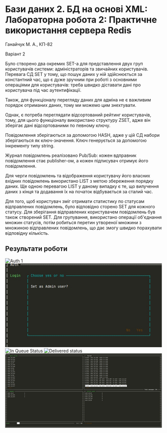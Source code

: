 # Бази даних 2. БД на основі XML: Лабораторна робота 2: Практичне використання сервера Redis

Ганайчук М. А., КП-82

Варіант 2

Було створено два окремих SET-а для представлення двух груп 
користувачів системи: адміністраторів та звичайних користувачів.
Перевага СД SET у тому, що пошук даних у ній здійснюється за константний час, 
що є дуже зручним при роботі з основними операціями для користувачів: треба швидко діставати 
дані про користувача під час аутентифікації. 

Також, для функціоналу перегляду даних для адміна не є важливим порядок 
отриманих даних, тому ми можемо цим знехтувати.

Однак, є потреба переглядати відсортований рейтинг користувачів, тому, для цього функціоналу використано
структуру ZSET, адже він зберігає дані відсортованими по певному ключу.

Повідомлення зберігаються за допомогою HASH, адже у цій СД набори зберігаються як ключ-значення. Ключ генерується за 
допомогою інкременту типу string.


Журнал повідомлень реалізовано Pub/Sub: кожен вдправник повідомлення стає publisher-ом,
а кожен підписувач отримує його повідомлення.

Для черги повідомлень та відображення користувачу його власних вхідних повідомлень використано LIST з метою збереження порядку даних. Ще одною перевагою 
LIST у даному випадку є те, що вилучення даних з кінця та додавання їх на початок відбувається за сталий час.

Для того, щоб користувач зміг отримати статистику по статусам відправлених повідомлень, було відповідно сторено SET для кожного статусу. 
Для зберігання відправлених користувачем повідомлень був також створений SET. 
Для групування, використано операції об'єднання множин статусів, 
потім робиться перетин утвореної множини з множиною відправлених повідомлень, що
 дає змогу швидко порахувати відповідну кількість.

## Результати роботи
![Auth 1](screens/auth.jpg)
![Auth 2](screens/auth2.jpg)
![In Queue Status](screens/in_queue_status.jpg)
![Delivered status](screens/delivered_status.jpg)
![Admin gif](screens/admin.jpg)
